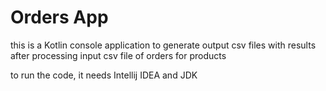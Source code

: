 # Orders App

this is a Kotlin console application to generate output csv files with results after processing input csv file of orders for products

to run the code, it needs Intellij IDEA and JDK 